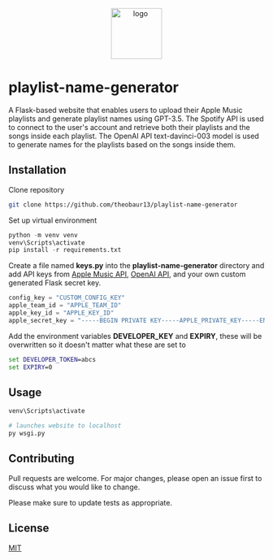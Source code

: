 <p align="center">
    <img src="https://raw.githubusercontent.com/theobaur13/playlist-name-generator/master/app/static/img/AI-Playlist-Name-Gen-Icon.png" alt="logo" width="100" height="100">
</p>

# playlist-name-generator
A Flask-based website that enables users to upload their Apple Music playlists and generate playlist names using GPT-3.5. The Spotify API is used to connect to the user's account and retrieve both their playlists and the songs inside each playlist. The OpenAI API text-davinci-003 model is used to generate names for the playlists based on the songs inside them. 

## Installation
Clone repository

```bash
git clone https://github.com/theobaur13/playlist-name-generator
```
Set up virtual environment

```python
python -m venv venv
venv\Scripts\activate
pip install -r requirements.txt
```

Create a file named **keys.py** into the **playlist-name-generator** directory and add API keys from [Apple Music API](https://developer.apple.com/documentation/applemusicapi), [OpenAI API](https://openai.com/blog/openai-api), and your own custom generated Flask secret key.

```python
config_key = "CUSTOM_CONFIG_KEY"
apple_team_id = "APPLE_TEAM_ID"
apple_key_id = "APPLE_KEY_ID"
apple_secret_key = "-----BEGIN PRIVATE KEY-----APPLE_PRIVATE_KEY-----END PRIVATE KEY-----"
```

Add the environment variables **DEVELOPER_KEY** and **EXPIRY**, these will be overwritten so it doesn't matter what these are set to

```cmd
set DEVELOPER_TOKEN=abcs
set EXPIRY=0
```

## Usage

```python
venv\Scripts\activate

# launches website to localhost
py wsgi.py
```

## Contributing

Pull requests are welcome. For major changes, please open an issue first
to discuss what you would like to change.

Please make sure to update tests as appropriate.

## License

[MIT](https://choosealicense.com/licenses/mit/)
